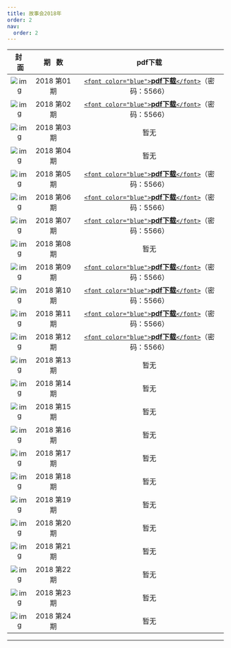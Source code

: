 ```yaml
---
title: 故事会2018年
order: 2
nav:
  order: 2
---
```

|                          封   面                          |  期   数  |                                                           pdf下载                                                           |
| :---------------------------------------------------------: | :---------: | :--------------------------------------------------------------------------------------------------------------------------: |
| ![img](../../../public/images/gushihui/gsh2018/gsh201801.jpg) | 2018 第01期 | [`<font color="blue">`**pdf下载**`</font>`](https://url97.ctfile.com/f/799297-1457766520-913a95?p=5566)（密码：5566） |
| ![img](../../../public/images/gushihui/gsh2018/gsh201802.jpg) | 2018 第02期 | [`<font color="blue">`**pdf下载**`</font>`](https://url97.ctfile.com/f/799297-1457766526-025e08?p=5566)（密码：5566） |
| ![img](../../../public/images/gushihui/gsh2018/gsh201803.jpg) | 2018 第03期 |                                                             暂无                                                             |
| ![img](../../../public/images/gushihui/gsh2018/gsh201804.jpg) | 2018 第04期 |                                                             暂无                                                             |
| ![img](../../../public/images/gushihui/gsh2018/gsh201805.jpg) | 2018 第05期 | [`<font color="blue">`**pdf下载**`</font>`](https://url97.ctfile.com/f/799297-1457766541-b410ed?p=5566)（密码：5566） |
| ![img](../../../public/images/gushihui/gsh2018/gsh201806.jpg) | 2018 第06期 | [`<font color="blue">`**pdf下载**`</font>`](https://url97.ctfile.com/f/799297-1457766550-24a52a?p=5566)（密码：5566） |
| ![img](../../../public/images/gushihui/gsh2018/gsh201807.jpg) | 2018 第07期 | [`<font color="blue">`**pdf下载**`</font>`](https://url97.ctfile.com/f/799297-1457766559-491a91?p=5566)（密码：5566） |
| ![img](../../../public/images/gushihui/gsh2018/gsh201808.jpg) | 2018 第08期 |                                                             暂无                                                             |
| ![img](../../../public/images/gushihui/gsh2018/gsh201809.jpg) | 2018 第09期 | [`<font color="blue">`**pdf下载**`</font>`](https://url97.ctfile.com/f/799297-1457766562-d3d33e?p=5566)（密码：5566） |
| ![img](../../../public/images/gushihui/gsh2018/gsh201810.jpg) | 2018 第10期 | [`<font color="blue">`**pdf下载**`</font>`](https://url97.ctfile.com/f/799297-1457766571-b3ad1e?p=5566)（密码：5566） |
| ![img](../../../public/images/gushihui/gsh2018/gsh201811.jpg) | 2018 第11期 | [`<font color="blue">`**pdf下载**`</font>`](https://url97.ctfile.com/f/799297-1457766583-aeab07?p=5566)（密码：5566） |
| ![img](../../../public/images/gushihui/gsh2018/gsh201812.jpg) | 2018 第12期 | [`<font color="blue">`**pdf下载**`</font>`](https://url97.ctfile.com/f/799297-1457766598-ba65ab?p=5566)（密码：5566） |
| ![img](../../../public/images/gushihui/gsh2018/gsh201813.jpg) | 2018 第13期 |                                                             暂无                                                             |
| ![img](../../../public/images/gushihui/gsh2018/gsh201814.jpg) | 2018 第14期 |                                                             暂无                                                             |
| ![img](../../../public/images/gushihui/gsh2018/gsh201815.jpg) | 2018 第15期 |                                                             暂无                                                             |
| ![img](../../../public/images/gushihui/gsh2018/gsh201816.jpg) | 2018 第16期 |                                                             暂无                                                             |
| ![img](../../../public/images/gushihui/gsh2018/gsh201817.jpg) | 2018 第17期 |                                                             暂无                                                             |
| ![img](../../../public/images/gushihui/gsh2018/gsh201818.jpg) | 2018 第18期 |                                                             暂无                                                             |
| ![img](../../../public/images/gushihui/gsh2018/gsh201819.jpg) | 2018 第19期 |                                                             暂无                                                             |
| ![img](../../../public/images/gushihui/gsh2018/gsh201820.jpg) | 2018 第20期 |                                                             暂无                                                             |
| ![img](../../../public/images/gushihui/gsh2018/gsh201821.jpg) | 2018 第21期 |                                                             暂无                                                             |
| ![img](../../../public/images/gushihui/gsh2018/gsh201822.jpg) | 2018 第22期 |                                                             暂无                                                             |
| ![img](../../../public/images/gushihui/gsh2018/gsh201823.jpg) | 2018 第23期 |                                                             暂无                                                             |
| ![img](../../../public/images/gushihui/gsh2018/gsh201824.jpg) | 2018 第24期 |                                                             暂无                                                             |

---
